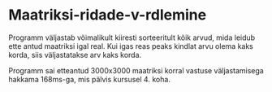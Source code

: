 # Maatriksi-ridade-v-rdlemine
Programm väljastab võimalikult kiiresti sorteeritult kõik arvud, mida leidub ette antud maatriksi igal real.
Kui igas reas peaks kindlat arvu olema kaks korda, siis väljastatakse arv kaks korda.

Programm sai etteantud 3000x3000 maatriksi korral vastuse väljastamisega hakkama 168ms-ga, mis pälvis kursusel 4. koha.
